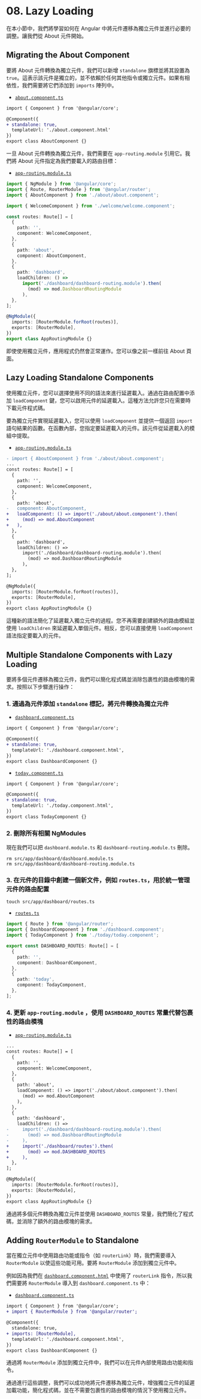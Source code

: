 # 08. Lazy Loading

在本小節中，我們將學習如何在 Angular 中將元件遷移為獨立元件並進行必要的調整。讓我們從 About 元件開始。

## Migrating the About Component

要將 About 元件轉換為獨立元件，我們可以新增 `standalone` 旗標並將其設置為 `true`。這表示該元件是獨立的，並不依賴於任何其他指令或獨立元件。如果有相依性，我們需要將它們添加到 `imports` 陣列中。

- [`about.component.ts`](../../routing-standalone-app/src/app/about/about.component.ts)

```diff
import { Component } from '@angular/core';

@Component({
+ standalone: true,
  templateUrl: './about.component.html'
})
export class AboutComponent {}
```

一旦 About 元件轉換為獨立元件，我們需要在 `app-routing.module` 引用它。我們將 About 元件指定為我們要載入的路由目標：

- [`app-routing.module.ts`](../../routing-standalone-app/src/app/app-routing.module.ts)

```ts
import { NgModule } from '@angular/core';
import { Route, RouterModule } from '@angular/router';
import { AboutComponent } from './about/about.component';

import { WelcomeComponent } from './welcome/welcome.component';

const routes: Route[] = [
  {
    path: '',
    component: WelcomeComponent,
  },
  {
    path: 'about',
    component: AboutComponent,
  },
  {
    path: 'dashboard',
    loadChildren: () =>
      import('./dashboard/dashboard-routing.module').then(
        (mod) => mod.DashboardRoutingModule
      ),
  },
];

@NgModule({
  imports: [RouterModule.forRoot(routes)],
  exports: [RouterModule],
})
export class AppRoutingModule {}
```

即使使用獨立元件，應用程式仍然會正常運作。您可以像之前一樣前往 About 頁面。

## Lazy Loading Standalone Components

使用獨立元件，您可以選擇使用不同的語法來進行延遲載入。通過在路由配置中添加 `loadComponent` 鍵，您可以啟用元件的延遲載入。這種方法允許您只在需要時下載元件程式碼。

要為獨立元件實現延遲載入，您可以使用 `loadComponent` 並提供一個返回 `import` 語句結果的函數。在函數內部，您指定要延遲載入的元件。該元件從延遲載入的模組中提取。

- [`app-routing.module.ts`](../../routing-standalone-app/src/app/app-routing.module.ts)

```diff
- import { AboutComponent } from './about/about.component';
...
const routes: Route[] = [
  {
    path: '',
    component: WelcomeComponent,
  },
  {
    path: 'about',
-   component: AboutComponent,
+   loadComponent: () => import('./about/about.component').then(
+     (mod) => mod.AboutComponent
+   ),
  },
  {
    path: 'dashboard',
    loadChildren: () =>
      import('./dashboard/dashboard-routing.module').then(
        (mod) => mod.DashboardRoutingModule
      ),
  },
];

@NgModule({
  imports: [RouterModule.forRoot(routes)],
  exports: [RouterModule],
})
export class AppRoutingModule {}
```

這種新的語法簡化了延遲載入獨立元件的過程。您不再需要創建額外的路由模組並使用 `loadChildren` 來延遲載入單個元件。相反，您可以直接使用 `loadComponent` 語法指定要載入的元件。

## Multiple Standalone Components with Lazy Loading

要將多個元件遷移為獨立元件，我們可以簡化程式碼並消除包裹性的路由模塊的需求。按照以下步驟進行操作：

### 1. 通過為元件添加 `standalone` 標記，將元件轉換為獨立元件

- [`dashboard.component.ts`](../../routing-standalone-app/src/app/dashboard/dashboard.component.ts)
   
```diff
import { Component } from '@angular/core';

@Component({
+ standalone: true,
  templateUrl: './dashboard.component.html',
})
export class DashboardComponent {}
```

- [`today.component.ts`](../../routing-standalone-app/src/app/dashboard/today/today.component.ts)

```diff
import { Component } from '@angular/core';

@Component({
+ standalone: true,
  templateUrl: './today.component.html',
})
export class TodayComponent {}
```

### 2. 刪除所有相關 NgModules

現在我們可以把 `dashboard.module.ts` 和 `dashboard-routing.module.ts` 刪除。

```shell
rm src/app/dashboard/dashboard.module.ts
rm src/app/dashboard/dashboard-routing.module.ts
```

### 3. 在元件的目錄中創建一個新文件，例如 `routes.ts`，用於統一管理元件的路由配置

```shell
touch src/app/dashboard/routes.ts
```

- [`routes.ts`](../../routing-standalone-app/src/app/dashboard/routes.ts)

```typescript
import { Route } from '@angular/router';
import { DashboardComponent } from './dashboard.component';
import { TodayComponent } from './today/today.component';

export const DASHBOARD_ROUTES: Route[] = [
  {
    path: '',
    component: DashboardComponent,
  },
  {
    path: 'today',
    component: TodayComponent,
  },
];
```

### 4. 更新 `app-routing.module` ，使用 `DASHBOARD_ROUTES` 常量代替包裹性的路由模塊

- [`app-routing.module.ts`](../../routing-standalone-app/src/app/app-routing.module.ts)

```diff
...
const routes: Route[] = [
  {
    path: '',
    component: WelcomeComponent,
  },
  {
    path: 'about',
    loadComponent: () => import('./about/about.component').then(
      (mod) => mod.AboutComponent
    ),
  },
  {
    path: 'dashboard',
    loadChildren: () =>
-     import('./dashboard/dashboard-routing.module').then(
-       (mod) => mod.DashboardRoutingModule
-     ),
+     import('./dashboard/routes').then(
+       (mod) => mod.DASHBOARD_ROUTES
+     ),
  },
];

@NgModule({
  imports: [RouterModule.forRoot(routes)],
  exports: [RouterModule],
})
export class AppRoutingModule {}
```

通過將多個元件轉換為獨立元件並使用 `DASHBOARD_ROUTES` 常量，我們簡化了程式碼，並消除了額外的路由模塊的需求。

## Adding `RouterModule` to Standalone

當在獨立元件中使用路由功能或指令（如 `routerLink`）時，我們需要導入 `RouterModule` 以使這些功能可用。要將 `RouterModule` 添加到獨立元件中。

例如因為我們在 [`dashboard.component.html`](../../routing-standalone-app/src/app/dashboard/dashboard.component.html) 中使用了 `routerLink` 指令，所以我們需要將 `RouterModule` 導入到 `dashboard.component.ts` 中：

- [`dashboard.component.ts`](../../routing-standalone-app/src/app/dashboard/dashboard.component.ts)

```diff
import { Component } from '@angular/core';
+ import { RouterModule } from '@angular/router';

@Component({
  standalone: true,
+ imports: [RouterModule],
  templateUrl: './dashboard.component.html',
})
export class DashboardComponent {}
```

通過將 `RouterModule` 添加到獨立元件中，我們可以在元件內部使用路由功能和指令。

通過進行這些調整，我們可以成功地將元件遷移為獨立元件，增強獨立元件的延遲加載功能，簡化程式碼，並在不需要包裹性的路由模塊的情況下使用獨立元件。